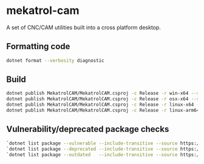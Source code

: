 # mekatrol-cam
A set of CNC/CAM utilities built into a cross platform desktop.

## Formatting code
```bash
dotnet format --verbosity diagnostic
```

## Build

```bash
dotnet publish MekatrolCAM/MekatrolCAM.csproj -c Release -r win-x64 --self-contained true -o ./publish/win-x64
dotnet publish MekatrolCAM/MekatrolCAM.csproj -c Release -r osx-x64 --self-contained true -o ./publish/osx-x64
dotnet publish MekatrolCAM/MekatrolCAM.csproj -c Release -r linux-x64 --self-contained true -o ./publish/linux-x64
dotnet publish MekatrolCAM/MekatrolCAM.csproj -c Release -r linux-arm64 --self-contained true -o ./publish/linux-arm64
```

## Vulnerability/deprecated package checks

```bash
`dotnet list package --vulnerable --include-transitive --source https://api.nuget.org/v3/index.json`
`dotnet list package --deprecated --include-transitive --source https://api.nuget.org/v3/index.json`
`dotnet list package --outdated   --include-transitive --source https://api.nuget.org/v3/index.json`
```